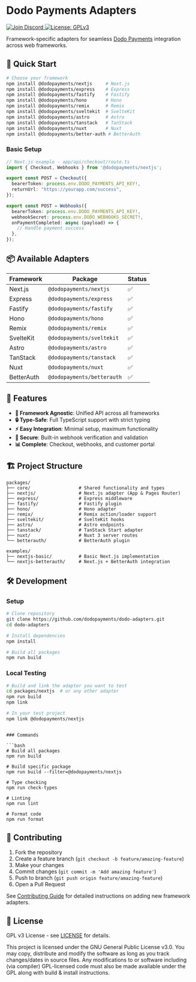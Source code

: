 # Dodo Payments Adapters

<p align="left">
  <a href="https://discord.gg/bYqAp4ayYh">
    <img src="https://img.shields.io/discord/1305511580854779984?label=Join%20Discord&logo=discord" alt="Join Discord" />
  </a>
  <a href="LICENSE">
    <img src="https://img.shields.io/badge/license-GPLv3-blue.svg" alt="License: GPLv3" />
  </a>
</p>


Framework-specific adapters for seamless [Dodo Payments](https://dodopayments.com) integration across web frameworks.

## 🚀 Quick Start

```bash
# Choose your framework
npm install @dodopayments/nextjs     # Next.js
npm install @dodopayments/express    # Express
npm install @dodopayments/fastify    # Fastify
npm install @dodopayments/hono       # Hono
npm install @dodopayments/remix      # Remix
npm install @dodopayments/sveltekit  # SvelteKit
npm install @dodopayments/astro      # Astro
npm install @dodopayments/tanstack   # TanStack
npm install @dodopayments/nuxt       # Nuxt
npm install @dodopayments/better-auth # BetterAuth
```

### Basic Setup

```typescript
// Next.js example - app/api/checkout/route.ts
import { Checkout, Webhooks } from '@dodopayments/nextjs';

export const POST = Checkout({
  bearerToken: process.env.DODO_PAYMENTS_API_KEY!,
  returnUrl: "https://yourapp.com/success",
});

export const POST = Webhooks({
  bearerToken: process.env.DODO_PAYMENTS_API_KEY!,
  webhookSecret: process.env.DODO_WEBHOOKS_SECRET!,
  onPaymentCompleted: async (payload) => {
    // Handle payment success
  },
});
```

## 📦 Available Adapters

| Framework | Package | Status |
|-----------|---------|--------|
| Next.js | `@dodopayments/nextjs` | ✅ |
| Express | `@dodopayments/express` | ✅ |
| Fastify | `@dodopayments/fastify` | ✅ |
| Hono | `@dodopayments/hono` | ✅ |
| Remix | `@dodopayments/remix` | ✅ |
| SvelteKit | `@dodopayments/sveltekit` | ✅ |
| Astro | `@dodopayments/astro` | ✅ |
| TanStack | `@dodopayments/tanstack` | ✅ |
| Nuxt | `@dodopayments/nuxt` | ✅ |
| BetterAuth | `@dodopayments/betterauth` | ✅ |

## 🔧 Features

- **🎯 Framework Agnostic**: Unified API across all frameworks
- **🔒 Type-Safe**: Full TypeScript support with strict typing
- **⚡ Easy Integration**: Minimal setup, maximum functionality
- **🔐 Secure**: Built-in webhook verification and validation
- **📊 Complete**: Checkout, webhooks, and customer portal

## 🏗️ Project Structure

```
packages/
├── core/                  # Shared functionality and types
├── nextjs/                # Next.js adapter (App & Pages Router)
├── express/               # Express middleware
├── fastify/               # Fastify plugin
├── hono/                  # Hono adapter
├── remix/                 # Remix action/loader support
├── sveltekit/             # SvelteKit hooks
├── astro/                 # Astro endpoints
├── tanstack/              # TanStack Start adapter
├── nuxt/                  # Nuxt 3 server routes
└── betterauth/            # BetterAuth plugin

examples/
├── nextjs-basic/          # Basic Next.js implementation
└── nextjs-betterauth/     # Next.js + BetterAuth integration
```

## 🛠️ Development

### Setup

```bash
# Clone repository
git clone https://github.com/dodopayments/dodo-adapters.git
cd dodo-adapters

# Install dependencies
npm install

# Build all packages
npm run build
```

### Local Testing

```bash
# Build and link the adapter you want to test
cd packages/nextjs  # or any other adapter
npm run build
npm link

# In your test project
npm link @dodopayments/nextjs
```

```

### Commands

```bash
# Build all packages
npm run build

# Build specific package
npm run build --filter=@dodopayments/nextjs

# Type checking
npm run check-types

# Linting
npm run lint

# Format code
npm run format
```

## 🤝 Contributing

1. Fork the repository
2. Create a feature branch (`git checkout -b feature/amazing-feature`)
3. Make your changes
4. Commit changes (`git commit -m 'Add amazing feature'`)
5. Push to branch (`git push origin feature/amazing-feature`)
6. Open a Pull Request

See [Contributing Guide](./CONTRIBUTING.md) for detailed instructions on adding new framework adapters.

## 📄 License

GPL v3 License - see [LICENSE](./LICENSE) for details.

This project is licensed under the GNU General Public License v3.0. You may copy, distribute and modify the software as long as you track changes/dates in source files. Any modifications to or software including (via compiler) GPL-licensed code must also be made available under the GPL along with build & install instructions.
